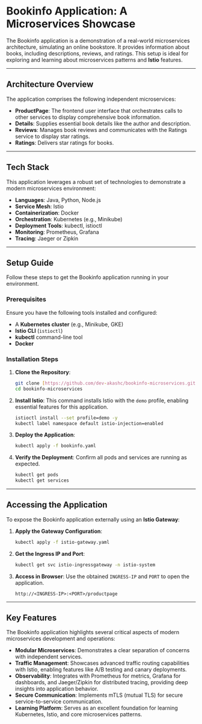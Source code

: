 # Bookinfo Application: A Microservices Showcase

The Bookinfo application is a demonstration of a real-world microservices architecture, simulating an online bookstore. It provides information about books, including descriptions, reviews, and ratings. This setup is ideal for exploring and learning about microservices patterns and **Istio** features.

---

## Architecture Overview

The application comprises the following independent microservices:

* **ProductPage**: The frontend user interface that orchestrates calls to other services to display comprehensive book information.
* **Details**: Supplies essential book details like the author and description.
* **Reviews**: Manages book reviews and communicates with the Ratings service to display star ratings.
* **Ratings**: Delivers star ratings for books.

---

## Tech Stack

This application leverages a robust set of technologies to demonstrate a modern microservices environment:

* **Languages**: Java, Python, Node.js
* **Service Mesh**: Istio
* **Containerization**: Docker
* **Orchestration**: Kubernetes (e.g., Minikube)
* **Deployment Tools**: kubectl, istioctl
* **Monitoring**: Prometheus, Grafana
* **Tracing**: Jaeger or Zipkin

---

## Setup Guide

Follow these steps to get the Bookinfo application running in your environment.

### Prerequisites

Ensure you have the following tools installed and configured:

* A **Kubernetes cluster** (e.g., Minikube, GKE)
* **Istio CLI** (`istioctl`)
* **kubectl** command-line tool
* **Docker**

### Installation Steps

1.  **Clone the Repository**:
    ```bash
    git clone [https://github.com/dev-akashc/bookinfo-microservices.git](https://github.com/dev-akashc/bookinfo-microservices.git)
    cd bookinfo-microservices
    ```

2.  **Install Istio**: This command installs Istio with the `demo` profile, enabling essential features for this application.
    ```bash
    istioctl install --set profile=demo -y
    kubectl label namespace default istio-injection=enabled
    ```

3.  **Deploy the Application**:
    ```bash
    kubectl apply -f bookinfo.yaml
    ```

4.  **Verify the Deployment**: Confirm all pods and services are running as expected.
    ```bash
    kubectl get pods
    kubectl get services
    ```

---

## Accessing the Application

To expose the Bookinfo application externally using an **Istio Gateway**:

1.  **Apply the Gateway Configuration**:
    ```bash
    kubectl apply -f istio-gateway.yaml
    ```

2.  **Get the Ingress IP and Port**:
    ```bash
    kubectl get svc istio-ingressgateway -n istio-system
    ```

3.  **Access in Browser**: Use the obtained `INGRESS-IP` and `PORT` to open the application.
    ```
    http://<INGRESS-IP>:<PORT>/productpage
    ```

---

## Key Features

The Bookinfo application highlights several critical aspects of modern microservices development and operations:

* **Modular Microservices**: Demonstrates a clear separation of concerns with independent services.
* **Traffic Management**: Showcases advanced traffic routing capabilities with Istio, enabling features like A/B testing and canary deployments.
* **Observability**: Integrates with Prometheus for metrics, Grafana for dashboards, and Jaeger/Zipkin for distributed tracing, providing deep insights into application behavior.
* **Secure Communication**: Implements mTLS (mutual TLS) for secure service-to-service communication.
* **Learning Platform**: Serves as an excellent foundation for learning Kubernetes, Istio, and core microservices patterns.